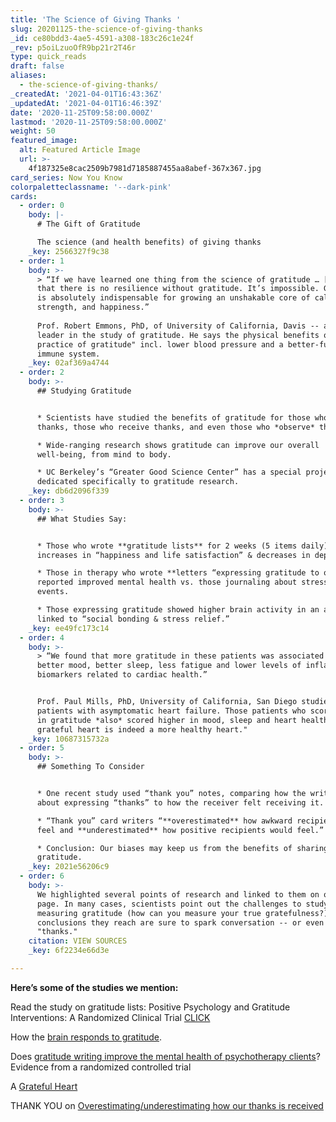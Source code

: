 ```yaml
---
title: 'The Science of Giving Thanks '
slug: 20201125-the-science-of-giving-thanks
_id: ce80bdd3-4ae5-4591-a308-183c26c1e24f
_rev: p5oiLzuoOfR9bp21r2T46r
type: quick_reads
draft: false
aliases:
  - the-science-of-giving-thanks/
_createdAt: '2021-04-01T16:43:36Z'
_updatedAt: '2021-04-01T16:46:39Z'
date: '2020-11-25T09:58:00.000Z'
lastmod: '2020-11-25T09:58:00.000Z'
weight: 50
featured_image:
  alt: Featured Article Image
  url: >-
    4f187325e8cac2509b7981d7185887455aa8abef-367x367.jpg
card_series: Now You Know
colorpaletteclassname: '--dark-pink'
cards:
  - order: 0
    body: |-
      # The Gift of Gratitude

      The science (and health benefits) of giving thanks
    _key: 2566327f9c38
  - order: 1
    body: >-
      > “If we have learned one thing from the science of gratitude … [it] is
      that there is no resilience without gratitude. It’s impossible. Gratitude
      is absolutely indispensable for growing an unshakable core of calm,
      strength, and happiness.”  
        
      Prof. Robert Emmons, PhD, of University of California, Davis -- a research
      leader in the study of gratitude. He says the physical benefits of "the
      practice of gratitude" incl. lower blood pressure and a better-functioning
      immune system.
    _key: 02af369a4744
  - order: 2
    body: >-
      ## Studying Gratitude


      * Scientists have studied the benefits of gratitude for those who give
      thanks, those who receive thanks, and even those who *observe* thanks.

      * Wide-ranging research shows gratitude can improve our overall
      well-being, from mind to body.

      * UC Berkeley’s “Greater Good Science Center” has a special project
      dedicated specifically to gratitude research.
    _key: db6d2096f339
  - order: 3
    body: >-
      ## What Studies Say:


      * Those who wrote **gratitude lists** for 2 weeks (5 items daily) reported
      increases in “happiness and life satisfaction” & decreases in depression.

      * Those in therapy who wrote **letters “expressing gratitude to others”**
      reported improved mental health vs. those journaling about stressful
      events.

      * Those expressing gratitude showed higher brain activity in an area
      linked to “social bonding & stress relief.”
    _key: ee49fc173c14
  - order: 4
    body: >-
      > “We found that more gratitude in these patients was associated with
      better mood, better sleep, less fatigue and lower levels of inflammatory
      biomarkers related to cardiac health.”


      Prof. Paul Mills, PhD, University of California, San Diego studied
      patients with asymptomatic heart failure. Those patients who scored higher
      in gratitude *also* scored higher in mood, sleep and heart health; "a more
      grateful heart is indeed a more healthy heart."
    _key: 10687315732a
  - order: 5
    body: >-
      ## Something To Consider


      * One recent study used “thank you” notes, comparing how the writer felt
      about expressing “thanks” to how the receiver felt receiving it.

      * “Thank you” card writers “**overestimated** how awkward recipients would
      feel and **underestimated** how positive recipients would feel.”

      * Conclusion: Our biases may keep us from the benefits of sharing
      gratitude.
    _key: 2021e56206c9
  - order: 6
    body: >-
      We highlighted several points of research and linked to them on our source
      page. In many cases, scientists point out the challenges to studying and
      measuring gratitude (how can you measure your true gratefulness?) but the
      conclusions they reach are sure to spark conversation -- or even a little
      "thanks."
    citation: VIEW SOURCES
    _key: 6f2234e66d3e

---
```

**Here’s some of the studies we mention:**

Read the study on gratitude lists: Positive Psychology and Gratitude Interventions: A Randomized Clinical Trial [CLICK](https://www.ncbi.nlm.nih.gov/pmc/articles/PMC6437090/)

How the [brain responds to gratitude](https://www.psychologytoday.com/us/blog/mindful-anger/201807/science-proves-gratitude-is-key-well-being).

Does [gratitude writing improve the mental health of psychotherapy clients](https://www.tandfonline.com/doi/full/10.1080/10503307.2016.1169332?scroll=top&needAccess=true&)? Evidence from a randomized controlled trial

A [Grateful Heart](https://www.apa.org/news/press/releases/2015/04/grateful-heart)

THANK YOU on [Overestimating/underestimating how our thanks is received](https://journals.sagepub.com/doi/10.1177/0956797618772506)